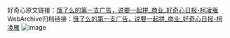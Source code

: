 好奇心原文链接：[饿了么的第一支广告，说要一起拼_商业_好奇心日报-柯凌雁](https://www.qdaily.com/articles/9313.html)
WebArchive归档链接：[饿了么的第一支广告，说要一起拼_商业_好奇心日报-柯凌雁](http://web.archive.org/web/20190623154047/https://www.qdaily.com/articles/9313.html)
![image](http://ww3.sinaimg.cn/large/007d5XDpgy1g3vf0u550sj30u01nn1kx)